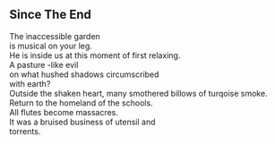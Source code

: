 Since The End
-------------
The inaccessible garden  
is musical on your leg.  
He is inside us at this moment of first relaxing.  
A pasture -like evil  
on what hushed shadows circumscribed  
with earth?  
Outside the shaken heart, many smothered billows of turqoise smoke.  
Return to the homeland of the schools.  
All flutes become massacres.  
It was a bruised business of utensil and  
torrents.  
